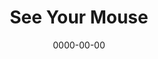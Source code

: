 ---
title: See Your Mouse
id: see-your-mouse
tech: CSS
date: 0000-00-00
link: /code/see-your-mouse
linktext: See
---
